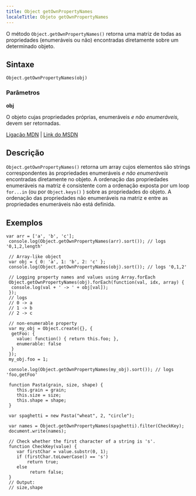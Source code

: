 ```yaml
---
title: Object getOwnPropertyNames
localeTitle: Objeto getOwnPropertyNames
---
```

O método `Object.getOwnPropertyNames()` retorna uma matriz de todas as propriedades (enumeráveis ​​ou não) encontradas diretamente sobre um determinado objeto.

## Sintaxe
```
Object.getOwnPropertyNames(obj) 
```

### Parâmetros

**obj**

O objeto cujas propriedades próprias, enumeráveis _e não enumeráveis,_ devem ser retornadas.

[Ligação MDN](https://developer.mozilla.org/en-US/docs/Web/JavaScript/Reference/Global_Objects/Object/getOwnPropertyNames) | [Link do MSDN](https://msdn.microsoft.com/en-us/LIBRary/ff688126%28v=vs.94%29.aspx)

## Descrição

`Object.getOwnPropertyNames()` retorna um array cujos elementos são strings correspondentes às propriedades enumeráveis _e não enumeráveis_ encontradas diretamente no objeto. A ordenação das propriedades enumeráveis ​​na matriz é consistente com a ordenação exposta por um loop `for...in` (ou por `Object.keys()` ) sobre as propriedades do objeto. A ordenação das propriedades não enumeráveis ​​na matriz e entre as propriedades enumeráveis ​​não está definida.

## Exemplos
```
var arr = ['a', 'b', 'c']; 
 console.log(Object.getOwnPropertyNames(arr).sort()); // logs '0,1,2,length' 
 
 // Array-like object 
 var obj = { 0: 'a', 1: 'b', 2: 'c' }; 
 console.log(Object.getOwnPropertyNames(obj).sort()); // logs '0,1,2' 
 
 // Logging property names and values using Array.forEach 
 Object.getOwnPropertyNames(obj).forEach(function(val, idx, array) { 
  console.log(val + ' -> ' + obj[val]); 
 }); 
 // logs 
 // 0 -> a 
 // 1 -> b 
 // 2 -> c 
 
 // non-enumerable property 
 var my_obj = Object.create({}, { 
  getFoo: { 
    value: function() { return this.foo; }, 
    enumerable: false 
  } 
 }); 
 my_obj.foo = 1; 
 
 console.log(Object.getOwnPropertyNames(my_obj).sort()); // logs 'foo,getFoo' 
 
 function Pasta(grain, size, shape) { 
    this.grain = grain; 
    this.size = size; 
    this.shape = shape; 
 } 
 
 var spaghetti = new Pasta("wheat", 2, "circle"); 
 
 var names = Object.getOwnPropertyNames(spaghetti).filter(CheckKey); 
 document.write(names); 
 
 // Check whether the first character of a string is 's'. 
 function CheckKey(value) { 
    var firstChar = value.substr(0, 1); 
    if (firstChar.toLowerCase() == 's') 
        return true; 
    else 
         return false; 
 } 
 // Output: 
 // size,shape 

```